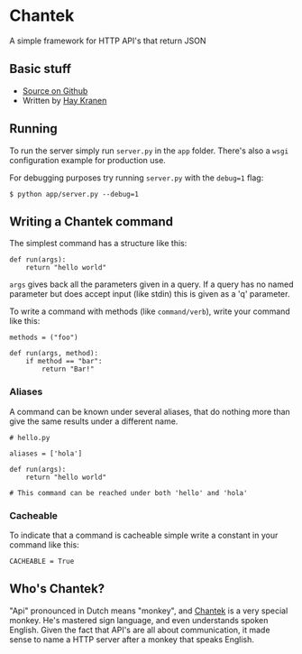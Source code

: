 Chantek
=======
A simple framework for HTTP API's that return JSON

## Basic stuff
* [Source on Github](http://github.com/hay/chantek)
* Written by [Hay Kranen](http://github.com/hay)

## Running
To run the server simply run `server.py` in the `app` folder. There's also a `wsgi` configuration example for production use.

For debugging purposes try running `server.py` with the `debug=1` flag:

    $ python app/server.py --debug=1

## Writing a Chantek command
The simplest command has a structure like this:

    def run(args):
        return "hello world"

`args` gives back all the parameters given in a query. If a query has no named parameter but does accept input (like stdin) this is given as a 'q' parameter.

To write a command with methods (like `command/verb`), write your command like this:

    methods = ("foo")

    def run(args, method):
        if method == "bar":
            return "Bar!"

### Aliases
A command can be known under several aliases, that do nothing more than give the same results under a different name.

    # hello.py

    aliases = ['hola']

    def run(args):
        return "hello world"

    # This command can be reached under both 'hello' and 'hola'

### Cacheable
To indicate that a command is cacheable simple write a constant in your command like this:

    CACHEABLE = True

## Who's Chantek?
"Api" pronounced in Dutch means "monkey", and [Chantek](https://en.wikipedia.org/wiki/Chantek) is a very special monkey. He's mastered sign language, and even understands spoken English. Given the fact that API's are all about communication, it made sense to name a HTTP server after a monkey that speaks English.